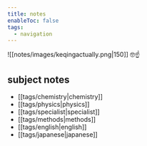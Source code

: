 ```yaml
---
title: notes
enableToc: false
tags:
  - navigation
---
```

![[notes/images/keqingactually.png|150]]
🤓☝️
## subject notes
- [[tags/chemistry|chemistry]]
- [[tags/physics|physics]]
- [[tags/specialist|specialist]]
- [[tags/methods|methods]]
- [[tags/english|english]]
- [[tags/japanese|japanese]]